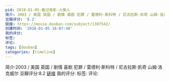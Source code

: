 ```yaml
---
pid: 2018-01-05-看过电影-火柴人
简介: 2003 / 美国 英国 / 剧情 喜剧 犯罪 / 雷德利·斯科特 / 尼古拉斯·凯奇 山姆·洛克威尔
豆瓣评分: '8.2'
链接: https://movie.douban.com/subject/1307542/
创建时间: '2018-01-05 16:07:48'
我的评分:
标签:
评论:
tags: [douban]
categories: [timeline]
---
```

简介:2003 / 美国 英国 / 剧情 喜剧 犯罪 / 雷德利·斯科特 / 尼古拉斯·凯奇 山姆·洛克威尔
豆瓣评分:8.2
[链接](https://movie.douban.com/subject/1307542/)
我的评分:
标签:
评论:
